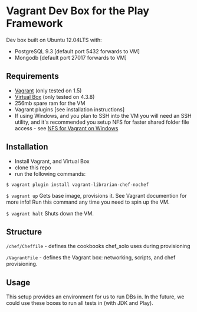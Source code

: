 # Vagrant Dev Box for the Play Framework

Dev box built on Ubuntu 12.04LTS with:

* PostgreSQL 9.3 [default port 5432 forwards to VM]
* Mongodb [default port 27017 forwards to VM]

## Requirements

* [Vagrant](http://www.vagrantup.com) (only tested on 1.5)
* [Virtual Box](https://www.virtualbox.org) (only tested on 4.3.8)
* 256mb spare ram for the VM
* Vagrant plugins [see installation instructions]
* If using Windows, and you plan to SSH into the VM you will need an SSH utility, and it's recommended you setup NFS for faster shared folder file access - see [NFS for Vagrant on Windows](http://www.jankowfsky.com/blog/2013/11/28/nfs-for-vagrant-under-windows/)

## Installation

* Install Vagrant, and Virtual Box
* clone this repo
* run the following commands:

`$ vagrant plugin install vagrant-librarian-chef-nochef`

`$ vagrant up` 	Gets base image, provisions it. See Vagrant documention for more info! Run this command any time you need to spin up the VM.

`$ vagrant halt` Shuts down the VM.


## Structure

`/chef/Cheffile` - defines the cookbooks chef_solo uses during provisioning

`/VagrantFile` - defines the Vagrant box: networking, scripts, and chef provisioning.

## Usage

This setup provides an environment for us to run DBs in. In the future, we could use these boxes to run all tests in (with JDK and Play).
